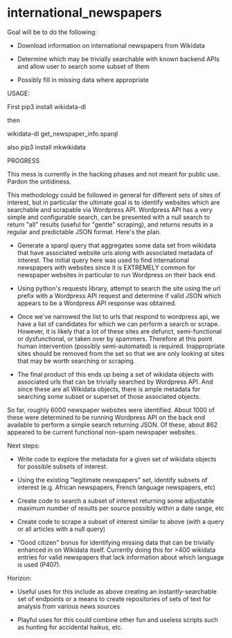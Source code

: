# international_newspapers
Goal will be to do the following:

*  Download information on international newspapers from Wikidata

*  Determine which may be trivially searchable with known backend APIs and allow user to search some subset of them

*  Possibly fill in missing data where appropriate

USAGE:

First 
pip3 install wikidata-dl

then

wikidata-dl get_newspaper_info.sparql


also 
pip3 install mkwikidata

PROGRESS

This mess is currently in the hacking phases and not meant for public use.  Pardon the untidiness.

This methodology could be followed in general for different sets of sites of interest, but in particular the ultimate goal is to identify websites which are searchable and scrapable via Wordpress API.  Wordpress API has a very simple and configurable search, can be presented with a null search to return "all" results (useful for "gentle" scraping), and returns results in a regular and predictable JSON format.  Here's the plan.

* Generate a sparql query that aggregates some data set from wikidata that have associated website urls along with associated metadata of interest.  The initial query here was used to find international newspapers with websites since it is EXTREMELY common for newspaper websites in particular to run Wordpress on their back end.

* Using python's requests library, attempt to search the site using the url prefix with a Wordpress API request and determine if valid JSON which appears to be a Wordpress API response was obtained.

* Once we've narrowed the list to urls that respond to wordpress api, we have a list of candidates for which we can perform a search or scrape.  However, it is likely that a lot of these sites are defunct, semi-functional or dysfunctional, or taken over by spammers.  Therefore at this point human intervention (possibly semi-automated) is required.  Inappropriate sites should be removed from the set so that we are only looking at sites that may be worth searching or scraping.

* The final product of this ends up being a set of wikidata objects with associated urls that can be trivially searched by Wordpress API.  And since these are all Wikidata objects, there is ample metadata for searching some subset or superset of those associated objects.

So far, roughly 6000 newspaper websites were identified.  About 1000 of these were determined to be running Wordpress API on the back end available to perform a simple search returning JSON.  Of these, about 862 appeared to be current functional non-spam newspaper websites.

Next steps:

* Write code to explore the metadata for a given set of wikidata objects for possible subsets of interest.

* Using the existing "legitimate newspapers" set, identify subsets of interest (e.g. African newspapers, French language newspapers, etc)

* Create code to search a subset of interest returning some adjustable maximum number of results per source possibly within a date range, etc

* Create code to scrape a subset of interest similar to above (with a query or all articles with a null query)

* "Good citizen" bonus for identifying missing data that can be trivially enhanced in on Wikidata itself.  Currently doing this for >400 wikidata entries for valid newspapers that lack information about which language is used (P407).

Horizon:

* Useful uses for this include as above creating an instantly-searchable set of endpoints or a means to create repositories of sets of text for analysis from various news sources

* Playful uses for this could combine other fun and useless scripts such as hunting for accidental haikus, etc.

